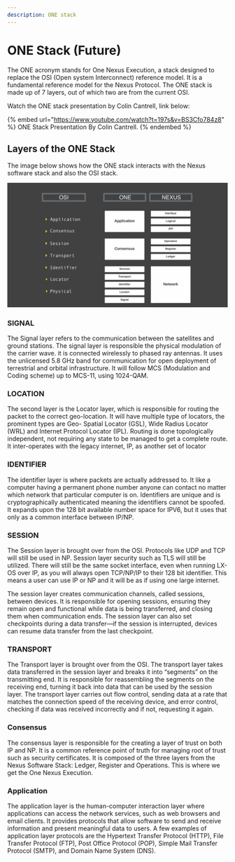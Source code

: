 ```yaml
---
description: ONE stack
---
```


# ONE Stack (Future)

The ONE acronym stands for One Nexus Execution, a stack designed to replace the OSI (Open system Interconnect) reference model. It is a fundamental reference model for the Nexus Protocol. The ONE stack is made up of 7 layers, out of which two are from the current OSI.

Watch the ONE stack presentation by Colin Cantrell, link below:

{% embed url="https://www.youtube.com/watch?t=197s&v=BS3Cfo784z8" %}
ONE Stack Presentation By Colin Cantrell.
{% endembed %}

## Layers of the ONE Stack

The image below shows how the ONE stack interacts with the Nexus software stack and also the OSI stack.

![ONE Stack interaction with the Nexus Software Stack](../../.gitbook/assets/ONE-Stack-Dark.png)

### SIGNAL

The Signal layer refers to the communication between the satellites and ground stations. The signal layer is responsible the physical modulation of the carrier wave. it is connected wirelessly to phased ray antennas. It uses the unlicensed 5.8 GHz band for communication for open deployment of terrestrial and orbital infrastructure. It will follow MCS (Modulation and Coding scheme) up to MCS-11, using 1024-QAM.

### LOCATION

The second layer is the Locator layer, which is responsible for routing the packet to the correct geo-location. It will have multiple type of locators, the prominent types are Geo- Spatial Locator (GSL), Wide Radius Locator (WRL) and Internet Protocol Locator (IPL). Routing is done topologically   independent, not requiring any state to be managed to get a complete route. It inter-operates with the legacy internet, IP, as another set of locator&#x20;

### IDENTIFIER

The identifier layer is where packets are actually addressed to. It like a computer having a permanent phone number anyone can contact no matter which network that particular computer is on. Identifiers are unique and is cryptographically authenticated meaning the identifiers cannot be spoofed. It expands upon the 128 bit available number space for IPV6, but it uses that only as a common interface between IP/NP.

### SESSION

The Session layer is brought over from the OSI. Protocols like UDP and TCP will still be used in NP. Session layer security such as TLS will still be utilized.  There will still be the same socket interface, even when running LX-OS over IP, as you will always open TCP/NP/IP to their 128 bit identifier. This means a user can use IP or NP and it will be as if using one large internet.

The session layer creates communication channels, called sessions, between devices. It is responsible for opening sessions, ensuring they remain open and functional while data is being transferred, and closing them when communication ends. The session layer can also set checkpoints during a data transfer—if the session is interrupted, devices can resume data transfer from the last checkpoint.

### TRANSPORT

The Transport layer is brought over from the OSI. The transport layer takes data transferred in the session layer and breaks it into “segments” on the transmitting end. It is responsible for reassembling the segments on the receiving end, turning it back into data that can be used by the session layer. The transport layer carries out flow control, sending data at a rate that matches the connection speed of the receiving device, and error control, checking if data was received incorrectly and if not, requesting it again.

### Consensus

The consensus layer is responsible for the creating a layer of trust on both IP and NP. It is a common reference point of truth for managing root of trust such as security certificates. It is composed of the three layers from the Nexus Software Stack: Ledger, Register and Operations. This is where we get the One Nexus Execution.

### Application

The application layer is the human-computer interaction layer where applications can access the network services, such as web browsers and email clients. It provides protocols that allow software to send and receive information and present meaningful data to users. A few examples of application layer protocols are the Hypertext Transfer Protocol (HTTP), File Transfer Protocol (FTP), Post Office Protocol (POP), Simple Mail Transfer Protocol (SMTP), and Domain Name System (DNS).

